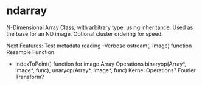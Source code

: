 ndarray
=======

N-Dimensional Array Class, with arbitrary type, using inheritance. Used as the base for an ND image. Optional cluster ordering for speed.


Next Features:
Test metadata reading
-Verbose ostream(, Image) function
Resample Function
- IndexToPoint() function for image
Array Operations binaryop(Array*, Image*, func), unaryop(Array*, Image*, func)
Kernel Operations?
Fourier Transform? 
